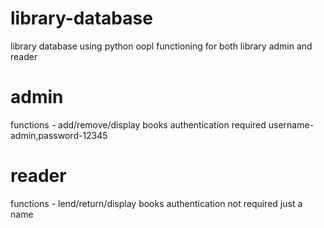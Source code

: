 # library-database
library database using python oopl
functioning for both library admin and reader
# admin
functions - add/remove/display books
authentication required
username-admin,password-12345
# reader
functions - lend/return/display books
authentication not required
just a name 
